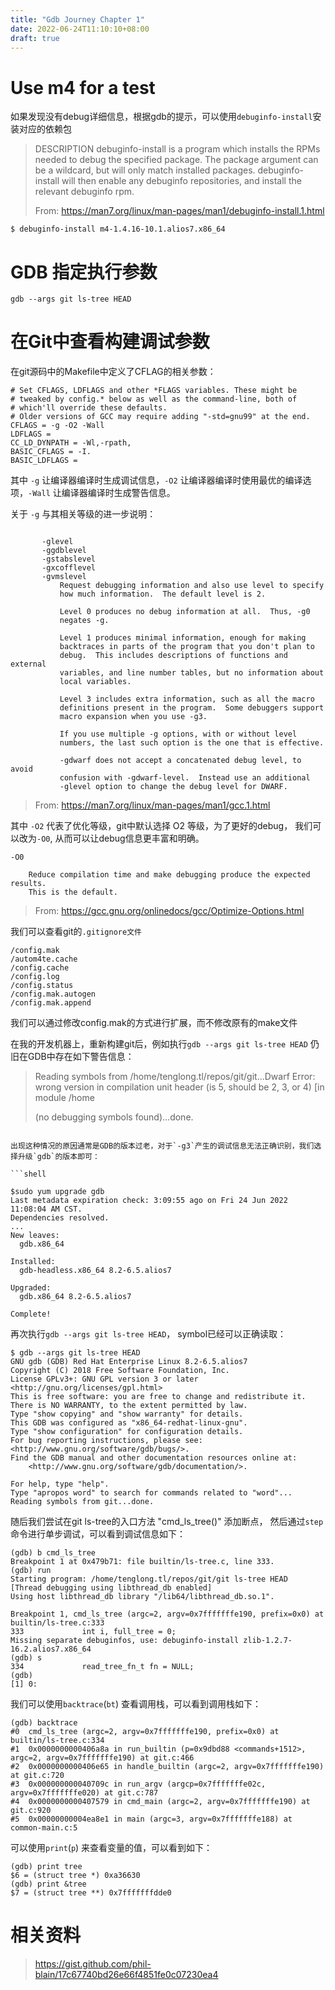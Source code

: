 ```yaml
---
title: "Gdb Journey Chapter 1"
date: 2022-06-24T11:10:10+08:00
draft: true
---
```



# Use m4 for a test

如果发现没有debug详细信息，根据gdb的提示，可以使用`debuginfo-install`安装对应的依赖包

> DESCRIPTION
>        debuginfo-install is a program which installs the RPMs needed to
>        debug the specified package.  The package argument can be a
>        wildcard, but will only match installed packages.  debuginfo-
>        install will then enable any debuginfo repositories, and install
>        the relevant debuginfo rpm.
> 
> From: https://man7.org/linux/man-pages/man1/debuginfo-install.1.html



```shell
$ debuginfo-install m4-1.4.16-10.1.alios7.x86_64
```


# GDB 指定执行参数

```shell
gdb --args git ls-tree HEAD
```

# 在Git中查看构建调试参数

在git源码中的Makefile中定义了CFLAG的相关参数：

```make
# Set CFLAGS, LDFLAGS and other *FLAGS variables. These might be                                                                                   
# tweaked by config.* below as well as the command-line, both of                                                                                       
# which'll override these defaults.                                                       
# Older versions of GCC may require adding "-std=gnu99" at the end.                                                                                       
CFLAGS = -g -O2 -Wall
LDFLAGS =
CC_LD_DYNPATH = -Wl,-rpath,
BASIC_CFLAGS = -I.
BASIC_LDFLAGS =
```

其中 `-g` 让编译器编译时生成调试信息，`-O2` 让编译器编译时使用最优的编译选项，`-Wall` 让编译器编译时生成警告信息。

关于 `-g` 与其相关等级的进一步说明：

```shell

       -glevel
       -ggdblevel
       -gstabslevel
       -gxcofflevel
       -gvmslevel
           Request debugging information and also use level to specify
           how much information.  The default level is 2.

           Level 0 produces no debug information at all.  Thus, -g0
           negates -g.

           Level 1 produces minimal information, enough for making
           backtraces in parts of the program that you don't plan to
           debug.  This includes descriptions of functions and external
           variables, and line number tables, but no information about
           local variables.

           Level 3 includes extra information, such as all the macro
           definitions present in the program.  Some debuggers support
           macro expansion when you use -g3.

           If you use multiple -g options, with or without level
           numbers, the last such option is the one that is effective.

           -gdwarf does not accept a concatenated debug level, to avoid
           confusion with -gdwarf-level.  Instead use an additional
           -glevel option to change the debug level for DWARF.
```
> From: https://man7.org/linux/man-pages/man1/gcc.1.html

其中 `-O2` 代表了优化等级，git中默认选择 O2 等级，为了更好的debug， 我们可以改为`-O0`, 从而可以让debug信息更丰富和明确。

```adoc
-O0

    Reduce compilation time and make debugging produce the expected results. 
    This is the default.
```

> From: https://gcc.gnu.org/onlinedocs/gcc/Optimize-Options.html

我们可以查看git的`.gitignore文件`

```shell
/config.mak
/autom4te.cache
/config.cache
/config.log
/config.status
/config.mak.autogen
/config.mak.append
```

我们可以通过修改config.mak的方式进行扩展，而不修改原有的make文件


在我的开发机器上，重新构建git后，例如执行`gdb --args git ls-tree HEAD` 仍旧在GDB中存在如下警告信息：

>
> Reading symbols from /home/tenglong.tl/repos/git/git...Dwarf Error: wrong version in compilation unit header (is 5, should be 2, 3, or 4) [in module /home
> 
> (no debugging symbols found)...done.     
```

出现这种情况的原因通常是GDB的版本过老，对于`-g3`产生的调试信息无法正确识别，我们选择升级`gdb`的版本即可： 

```shell

$sudo yum upgrade gdb
Last metadata expiration check: 3:09:55 ago on Fri 24 Jun 2022 11:08:04 AM CST.
Dependencies resolved.
...
New leaves:
  gdb.x86_64

Installed:
  gdb-headless.x86_64 8.2-6.5.alios7                                                                                                                      

Upgraded:
  gdb.x86_64 8.2-6.5.alios7                                                                                                                               

Complete!
```

再次执行`gdb --args git ls-tree HEAD`， symbol已经可以正确读取：

```shell
$ gdb --args git ls-tree HEAD
GNU gdb (GDB) Red Hat Enterprise Linux 8.2-6.5.alios7
Copyright (C) 2018 Free Software Foundation, Inc.
License GPLv3+: GNU GPL version 3 or later <http://gnu.org/licenses/gpl.html>
This is free software: you are free to change and redistribute it.
There is NO WARRANTY, to the extent permitted by law.
Type "show copying" and "show warranty" for details.
This GDB was configured as "x86_64-redhat-linux-gnu".
Type "show configuration" for configuration details.
For bug reporting instructions, please see:
<http://www.gnu.org/software/gdb/bugs/>.
Find the GDB manual and other documentation resources online at:
    <http://www.gnu.org/software/gdb/documentation/>.

For help, type "help".
Type "apropos word" to search for commands related to "word"...
Reading symbols from git...done.
```

随后我们尝试在git ls-tree的入口方法 "cmd_ls_tree()" 添加断点， 然后通过`step`命令进行单步调试，可以看到调试信息如下：

```shell
(gdb) b cmd_ls_tree
Breakpoint 1 at 0x479b71: file builtin/ls-tree.c, line 333.
(gdb) run
Starting program: /home/tenglong.tl/repos/git/git ls-tree HEAD
[Thread debugging using libthread_db enabled]
Using host libthread_db library "/lib64/libthread_db.so.1".

Breakpoint 1, cmd_ls_tree (argc=2, argv=0x7fffffffe190, prefix=0x0) at builtin/ls-tree.c:333
333             int i, full_tree = 0;
Missing separate debuginfos, use: debuginfo-install zlib-1.2.7-16.2.alios7.x86_64
(gdb) s
334             read_tree_fn_t fn = NULL;
(gdb) 
[1] 0:
```

我们可以使用`backtrace`(`bt`) 查看调用栈，可以看到调用栈如下：

```shell
(gdb) backtrace
#0  cmd_ls_tree (argc=2, argv=0x7fffffffe190, prefix=0x0) at builtin/ls-tree.c:334
#1  0x0000000000406a8a in run_builtin (p=0x9dbd88 <commands+1512>, argc=2, argv=0x7fffffffe190) at git.c:466
#2  0x0000000000406e65 in handle_builtin (argc=2, argv=0x7fffffffe190) at git.c:720
#3  0x000000000040709c in run_argv (argcp=0x7fffffffe02c, argv=0x7fffffffe020) at git.c:787
#4  0x0000000000407579 in cmd_main (argc=2, argv=0x7fffffffe190) at git.c:920
#5  0x00000000004ea8e1 in main (argc=3, argv=0x7fffffffe188) at common-main.c:5
```

可以使用`print`(`p`) 来查看变量的值，可以看到如下：

```shell
(gdb) print tree
$6 = (struct tree *) 0xa36630
(gdb) print &tree
$7 = (struct tree **) 0x7fffffffdde0
```

# 相关资料

> https://gist.github.com/phil-blain/17c67740bd26e66f4851fe0c07230ea4